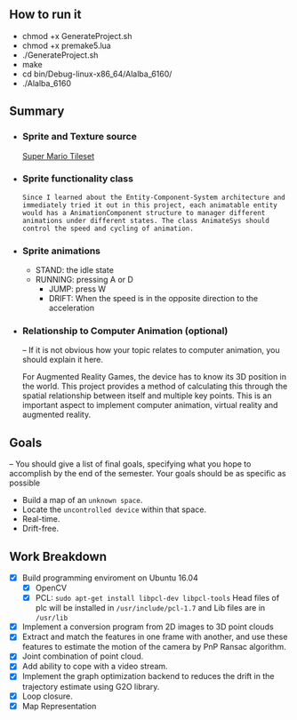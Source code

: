 ## How to run it
- chmod +x GenerateProject.sh
- chmod +x premake5.lua
- ./GenerateProject.sh
- make
- cd bin/Debug-linux-x86_64/Alalba_6160/
- ./Alalba_6160


## Summary
  * ### Sprite and Texture source 
   
    [ Super Mario Tileset ](https://www.spriters-resource.com/nes/supermariobros/sheet/52571/)
    
  * ### Sprite functionality class
		Since I learned about the Entity-Component-System architecture and immediately tried it out in this project, each animatable entity would has a AnimationComponent structure to manager different animations under different states. The class AnimateSys should control the speed and cycling of animation.
  * ### Sprite animations 
    - STAND: the idle state
    - RUNNING: pressing A or D
		- JUMP: press W
		- DRIFT: When the speed is in the opposite direction to the acceleration
  * ### Relationship to Computer Animation (optional) 
    – If it is not obvious how
    your topic relates to computer animation, you should explain it here. 
    
    For Augmented Reality Games, the device has to know its 3D position in the world. This project provides a method of calculating this
    through the spatial relationship between itself and multiple key points. This is an important aspect to implement computer
    animation, virtual reality and augmented reality.
## Goals 
  – You should give a list of final goals, specifying what you hope to 
  accomplish by the end of the semester. Your goals should be as specific as 
  possible
  - Build a map of an `unknown space`. 
  - Locate the `uncontrolled device` within that space.
  - Real-time.
  - Drift-free. 

## Work Breakdown 


- [X] Build programming enviroment on Ubuntu 16.04 
    - [X] OpenCV 
    - [x] PCL: 
      `sudo apt-get install libpcl-dev libpcl-tools`
      Head files of plc will be installed in `/usr/include/pcl-1.7` and Lib files are in `/usr/lib`
      
- [X] Implement a conversion program from 2D images to 3D point clouds
- [X] Extract and match the features in one frame with another, and use these features to estimate the motion of the camera by PnP Ransac algorithm.
- [X] Joint combination of point cloud. 
- [X] Add ability to cope with a video stream.  
- [X] Implement the graph optimization backend to reduces the drift in the trajectory estimate using G2O library. 
- [X] Loop closure. 
- [X] Map Representation
